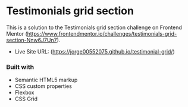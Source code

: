 # Testimonials grid section

This is a solution to the Testimonials grid section challenge on Frontend Mentor (https://www.frontendmentor.io/challenges/testimonials-grid-section-Nnw6J7Un7).

- Live Site URL: (https://jorge00552075.github.io/testimonial-grid/)

### Built with

- Semantic HTML5 markup
- CSS custom properties
- Flexbox
- CSS Grid
